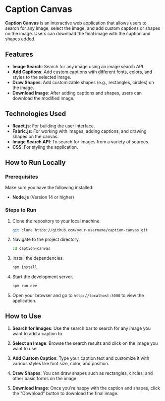# Caption Canvas

**Caption Canvas** is an interactive web application that allows users to search for any image, select the image, and add custom captions or shapes on the image. Users can download the final image with the caption and shapes added.

## Features

- **Image Search**: Search for any image using an image search API.
- **Add Captions**: Add custom captions with different fonts, colors, and styles to the selected image.
- **Draw Shapes**: Add customizable shapes (e.g., rectangles, circles) on the image.
- **Download Image**: After adding captions and shapes, users can download the modified image.

## Technologies Used

- **React.js**: For building the user interface.
- **Fabric.js**: For working with images, adding captions, and drawing shapes on the canvas.
- **Image Search API**: To search for images from a variety of sources.
- **CSS**: For styling the application.

## How to Run Locally

### Prerequisites

Make sure you have the following installed:
- **Node.js** (Version 14 or higher)

### Steps to Run

1. Clone the repository to your local machine.

    ```bash
    git clone https://github.com/your-username/caption-canvas.git
    ```

2. Navigate to the project directory.

    ```bash
    cd caption-canvas
    ```

3. Install the dependencies.

    ```bash
    npm install
    ```

4. Start the development server.

    ```bash
    npm run dev
    ```

5. Open your browser and go to `http://localhost:3000` to view the application.

## How to Use

1. **Search for Images**: 
   Use the search bar to search for any image you want to add a caption to.

2. **Select an Image**: 
   Browse the search results and click on the image you want to use.

3. **Add Custom Caption**: 
   Type your caption text and customize it with various styles like font size, color, and position.

4. **Draw Shapes**: 
   You can draw shapes such as rectangles, circles, and other basic forms on the image.

5. **Download Image**: 
   Once you're happy with the caption and shapes, click the "Download" button to download the final image.
